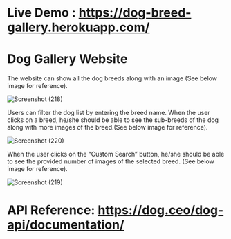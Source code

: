 # Live Demo : https://dog-breed-gallery.herokuapp.com/

# Dog Gallery Website

The website can show all the dog breeds along with an image (See below
image for reference).



![Screenshot (218)](https://user-images.githubusercontent.com/55644809/147383890-df2f4bd3-333f-48f6-8df0-4a98dc019e41.png)


  Users can filter the dog list by entering the breed name.
  When the user clicks on a breed, he/she should be able to see the sub-breeds of
  the dog along with more images of the breed.(See below image for reference).
  
  
  
  ![Screenshot (220)](https://user-images.githubusercontent.com/55644809/147383918-b69432f1-8408-453f-a66d-7e2c6d1327de.png)



  When the user clicks on the “Custom Search” button, he/she should be able to
  see the provided number of images of the selected breed. (See below image for reference).
  
  
  ![Screenshot (219)](https://user-images.githubusercontent.com/55644809/147383930-753fee49-9ebd-41f7-a233-05b2df0ad0c4.png)

  
  
# API Reference: https://dog.ceo/dog-api/documentation/
